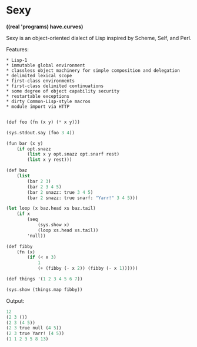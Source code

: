 Sexy
====

**((real 'programs) have.curves)**

Sexy is an object-oriented dialect of Lisp inspired by Scheme, Self, and Perl.

Features:

    * Lisp-1
    * immutable global environment
    * classless object machinery for simple composition and delegation
    * delimited lexical scope
    * first-class environments
    * first-class delimited continuations
    * some degree of object capability security
    * restartable exceptions
    * dirty Common-Lisp-style macros
    * module import via HTTP

```scheme

(def foo (fn (x y) (* x y)))

(sys.stdout.say (foo 3 4)) 

(fun bar (x y) 
    (if opt.snazz
        (list x y opt.snazz opt.snarf rest)
        (list x y rest)))

(def baz
    (list
        (bar 2 3)
        (bar 2 3 4 5)
        (bar 2 snazz: true 3 4 5)
        (bar 2 snazz: true snarf: "Yarr!" 3 4 5)))

(let loop (x baz.head xs baz.tail)
    (if x
        (seq
            (sys.show x)
            (loop xs.head xs.tail))
        'null))

(def fibby
    (fn (x)
        (if (< x 3)
            1
            (+ (fibby (- x 2)) (fibby (- x 1))))))

(def things '(1 2 3 4 5 6 7))

(sys.show (things.map fibby))


```

Output:

```scheme
12
(2 3 ())
(2 3 (4 5))
(2 3 true null (4 5))
(2 3 true Yarr! (4 5))
(1 1 2 3 5 8 13)

```


